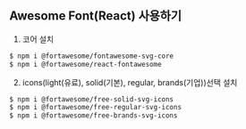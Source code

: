 ## Awesome Font(React) 사용하기

1. 코어 설치
```bash
$ npm i @fortawesome/fontawesome-svg-core
$ npm i @fortawesome/react-fontawesome
```

2. icons(light(유료), solid(기본), regular, brands(기업))선택 설치
```bash
$ npm i @fortawesome/free-solid-svg-icons
$ npm i @fortawesome/free-regular-svg-icons
$ npm i @fortawesome/free-brands-svg-icons
```
